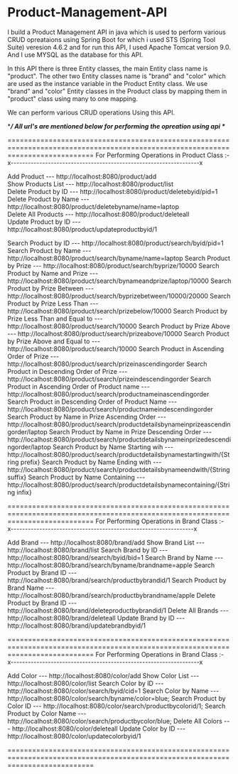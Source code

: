 # Product-Management-API
I build a Product Management API in java which is used to perform various CRUD opreataions using Spring Boot for which i used STS (Spring Tool Suite) veresion 4.6.2 and for run this API, I used Apache Tomcat version 9.0.
And I use MYSQL as the database for this API.

In this API there is three Entity classes, the main Entity class name is "product".
The other two Entity classes name is "brand" and "color" which are used as the instance variable in the Product Entity class.
We use "brand" and "color" Entity classes in the Product class by mapping them in "product" class using many to one mapping.

We can perform various CRUD operations Using this API.

****/   All url's are mentioned below for performing the opreation using api  \****

=================================================================================================================================
For Performing Operations in Product Class :-                                                                                                                                 
x------------------------------------------------------------------x                                                                                                                                                               
                                                                                                                                                                                                                                                           
Add Product --- http://localhost:8080/product/add                                                                                                                                                                   
Show Products List --- http://localhost:8080/product/list                                                                                                                                                        
Delete Product by ID --- http://localhost:8080/product/deletebyid/pid=1                                                                                                                             
Delete Product by Name --- http://localhost:8080/product/deletebyname/name=laptop                                                                                                
Delete All Products --- http://localhost:8080/product/deleteall                                                                                                                                               
Update Product by ID --- http://localhost:8080/product/updateproductbyid/1                                                                                                                                      
                                                                                                                                                                        
Search Product by ID --- http://localhost:8080/product/search/byid/pid=1                                                                                                                                                                        
Search Product by Name ---  http://localhost:8080/product/search/byname/name=laptop 
Search Product by Prize ---  http://localhost:8080/product/search/byprize/10000
Search Product by Name and Prize ---  http://localhost:8080/product/search/bynameandprize/laptop/10000
Search Product by Prize Between --- http://localhost:8080/product/search/byprizebetween/10000/20000
Search Product by Prize Less Than ---  http://localhost:8080/product/search/prizebelow/10000
Search Product by Prize Less Than and Equal to ---  http://localhost:8080/product/search/10000
Search Product by Prize Above ---  http://localhost:8080/product/search/prizeabove/10000
Search Product by Prize Above and Equal to ---  http://localhost:8080/product/search/10000
Search Product in Ascending Order of Prize ---  http://localhost:8080/product/search/prizeinascendingorder
Search Product in Descending Order of Prize ---  http://localhost:8080/product/search/prizeindescendingorder
Search Product in Ascending Order of Product name ---  http://localhost:8080/product/search/productnameinascendingorder
Search Product in Descending Order of Product Name ---  http://localhost:8080/product/search/productnameindescendingorder
Search Product by Name in Prize Ascending Order ---  http://localhost:8080/product/search/productdetailsbynameinprizeascendingorder/laptop
Search Product by Name in Prize Descending Order ---  http://localhost:8080/product/search/productdetailsbynameinprizedescendingorder/laptop
Search Product by Name Starting wih ---  http://localhost:8080/product/search/productdetailsbynamestartingwith/{String prefix}
Search Product by Name Ending with ---  http://localhost:8080/product/search/productdetailsbynameendwith/{String suffix}
Search Product by Name Containing --- http://localhost:8080/product/search/productdetailsbynamecontaining/{String infix}

=================================================================================================================================
For Performing Operations in Brand Class :-
x----------------------------------------------------------------x

Add Brand  --- http://localhost:8080/brand/add
Show Brand List --- http://localhost:8080/brand/list
Search Brand by ID --- http://localhost:8080/brand/search/byid/bid=1
Search Brand by Name --- http://localhost:8080/brand/search/byname/brandname=apple
Search Product by Brand ID --- http://localhost:8080/brand/search/productbybrandid/1
Search Product by Brand Name --- http://localhost:8080/brand/search/productbybrandname/apple
Delete Product by Brand ID --- http://localhost:8080/brand/deleteproductbybrandid/1
Delete All Brands --- http://localhost:8080/brand/deleteall
Update Brand by ID --- http://localhost:8080/brand/updatebrandbyid/1

=================================================================================================================================
For Performing Operations in Brand Class :-
x------------------------------------------------------------------x

Add Color --- http://localhost:8080/color/add
Show Color List --- http://localhost:8080/color/list
Search Color by ID --- http://localhost:8080/color/search/byid/cid=1
Search Color by Name --- http://localhost:8080/color/search/byname/color=blue;
Search Product by Color ID --- http://localhost:8080/color/search/productbycolorid/1;
Search Product by Color Name --- http://localhost:8080/color/search/productbycolor/blue;
Delete All Colors --- http://localhost:8080/color/deleteall
Update Color by ID --- http://localhost:8080/color/updatecolorbyid/1


=================================================================================================================================


















